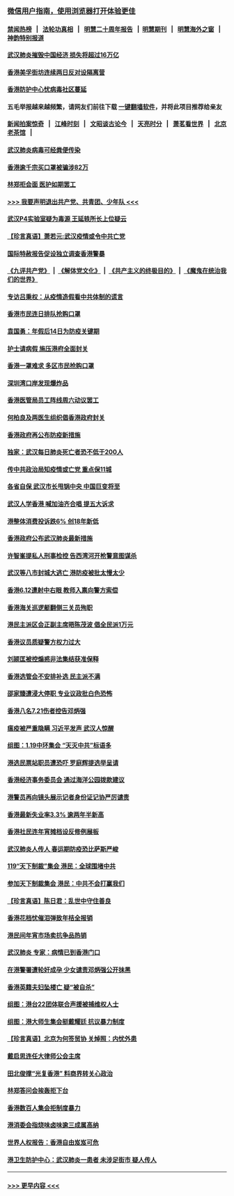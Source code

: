 ### [微信用户指南，使用浏览器打开体验更佳](https://github.com/gfw-breaker/banned-news1/blob/master/indexes/wechat-guide.md?t=0)
#### [禁闻热榜](热点新闻.md?t=0)  &nbsp;&nbsp;|&nbsp;&nbsp; [法轮功真相](https://github.com/gfw-breaker/truth/blob/master/README.md?t=0) &nbsp;&nbsp;|&nbsp;&nbsp; [明慧二十周年报告](https://github.com/gfw-breaker/mh-reports/blob/master/README.md?t=0) &nbsp;&nbsp;|&nbsp;&nbsp;[明慧期刊](https://github.com/gfw-breaker/mh-qikan) &nbsp;&nbsp;|&nbsp;&nbsp; [明慧海外之窗](https://github.com/gfw-breaker/mh-news/blob/master/README.md?t=0) &nbsp;&nbsp;|&nbsp;&nbsp; [神韵特别报道](https://github.com/gfw-breaker/mh-news/blob/master/shenyun.md?t=0)
#### [武汉肺炎摧毁中国经济 损失将超过16万亿](../pages/nsc415/n11839723.md?t=02040022) 
#### [香港美孚街坊连续两日反对设隔离营](../pages/nsc415/n11839962.md?t=02040022) 
#### [香港防护中心忧病毒社区蔓延](../pages/nsc415/n11839933.md?t=02040022) 
#### 五毛举报越来越频繁，请网友们前往下载 [一键翻墙软件](https://github.com/gfw-breaker/ssr-accounts)，并将此项目推荐给亲友
#### [新闻拍案惊奇](https://github.com/gfw-breaker/banned-news1/blob/master/pages/link4.md) &nbsp;&nbsp;|&nbsp;&nbsp; [江峰时刻](https://github.com/gfw-breaker/banned-news1/blob/master/pages/link4.md) &nbsp;&nbsp;|&nbsp;&nbsp; [文昭谈古论今](https://github.com/gfw-breaker/banned-news1/blob/master/pages/link4.md) &nbsp;&nbsp;|&nbsp;&nbsp; [天亮时分](https://github.com/gfw-breaker/banned-news1/blob/master/pages/link4.md) &nbsp;&nbsp;|&nbsp;&nbsp; [萧茗看世界](https://github.com/gfw-breaker/banned-news1/blob/master/pages/link4.md) &nbsp;&nbsp;|&nbsp;&nbsp; [北京老茶馆](https://github.com/gfw-breaker/banned-news1/blob/master/pages/link4.md) &nbsp;&nbsp;|&nbsp;&nbsp; 
#### [武汉肺炎病毒可经粪便传染](../pages/nsc415/n11839939.md?t=02040022) 
#### [香港逾千宗买口罩被骗涉82万](../pages/nsc415/n11839914.md?t=02040022) 
#### [林郑拒会面 医护如期罢工](../pages/nsc415/n11839892.md?t=02040022) 
#### [>>> 我要声明退出共产党、共青团、少年队 <<<](https://github.com/begood0513/goodnews/blob/master/quit/letter.md) 
#### [武汉P4实验室疑为毒源 王延轶所长上位疑云](../pages/nsc415/n11835543.md?t=02040022) 
#### [【珍言真语】萧若元:武汉疫情或令中共亡党](../pages/nsc415/n11829394.md?t=02040022) 
#### [国际特赦报告促设独立调查香港警暴](../pages/nsc415/n11833845.md?t=02040022) 
#### [《九评共产党》](https://github.com/begood0513/9ping.md/blob/master/README.md) &nbsp;|&nbsp; [《解体党文化》](../../../../jtdwh.md/blob/master/README.md)  &nbsp;|&nbsp; [《共产主义的终极目的》](../../../../gczydzjmd.md/blob/master/README.md) &nbsp;|&nbsp; [《魔鬼在统治我们的世界》](../../../../mgztzwmdsj.md/blob/master/README.md) 
#### [专访吕秉权：从疫情造假看中共体制的谎言](../pages/nsc415/n11833813.md?t=02040022) 
#### [香港市民连日排队抢购口罩](../pages/nsc415/n11833794.md?t=02040022) 
#### [袁国勇：年假后14日为防疫关键期](../pages/nsc415/n11831088.md?t=02040022) 
#### [护士请病假 施压港府全面封关](../pages/nsc415/n11831030.md?t=02040022) 
#### [香港一罩难求 多区市民抢购口罩](../pages/nsc415/n11831002.md?t=02040022) 
#### [深圳湾口岸发现爆炸品](../pages/nsc415/n11828802.md?t=02040022) 
#### [香港医管局员工阵线周六动议罢工](../pages/nsc415/n11828762.md?t=02040022) 
#### [何柏良及两医生组织倡香港政府封关](../pages/nsc415/n11828749.md?t=02040022) 
#### [香港政府再公布防疫新措施](../pages/nsc415/n11828716.md?t=02040022) 
#### [独家：武汉每日肺炎死亡者恐不低于200人](../pages/nsc415/n11828240.md?t=02040022) 
#### [传中共政治局知疫情或亡党 重点保11城](../pages/nsc415/n11828145.md?t=02040022) 
#### [各省自保 武汉市长甩锅中央 中国巨变将至](../pages/nsc415/n11828021.md?t=02040022) 
#### [武汉人学香港 喊加油齐合唱 提五大诉求](../pages/nsc415/n11827046.md?t=02040022) 
#### [港整体消费投诉跌6% 创18年新低](../pages/nsc415/n11817280.md?t=02040022) 
#### [香港政府公布武汉肺炎最新措施](../pages/nsc415/n11817152.md?t=02040022) 
#### [许智峯提私人刑事检控 告西湾河开枪警意图谋杀](../pages/nsc415/n11817132.md?t=02040022) 
#### [武汉等八市封城大逃亡 港防疫被批太慢太少](../pages/nsc415/n11817058.md?t=02040022) 
#### [香港6.12遭射中右眼 教师入禀向警方索偿](../pages/nsc415/n11814678.md?t=02040022) 
#### [香港海关巡逻艇翻侧三关员殉职](../pages/nsc415/n11814604.md?t=02040022) 
#### [港民主派区会正副主席晤陈茂波 倡全民派1万元](../pages/nsc415/n11814582.md?t=02040022) 
#### [香港议员质疑警方权力过大](../pages/nsc415/n11814560.md?t=02040022) 
#### [刘颕匡被控煽惑非法集结获准保释](../pages/nsc415/n11811727.md?t=02040022) 
#### [香港选管会不安排补选 民主派不满](../pages/nsc415/n11811691.md?t=02040022) 
#### [邵家臻遭浸大停职 专业议政批白色恐怖](../pages/nsc415/n11811670.md?t=02040022) 
#### [香港八名7.21伤者控告邓炳强](../pages/nsc415/n11811623.md?t=02040022) 
#### [瘟疫被严重隐瞒 习近平发声 武汉人惊醒](../pages/nsc415/n11811186.md?t=02040022) 
#### [组图：1.19中环集会 “天灭中共”标语多](../pages/nsc415/n11809514.md?t=02040022) 
#### [港选民票站职员遭恐吓 罗庭辉提选举呈请](../pages/nsc415/n11808914.md?t=02040022) 
#### [香港经济事务委员会 通过海洋公园拨款建议](../pages/nsc415/n11808906.md?t=02040022) 
#### [港警员再向镜头展示记者身份证记协严厉谴责](../pages/nsc415/n11808888.md?t=02040022) 
#### [香港最新失业率3.3% 逾两年半新高](../pages/nsc415/n11808887.md?t=02040022) 
#### [香港社民连年宵摊档设反修例展板](../pages/nsc415/n11808857.md?t=02040022) 
#### [武汉肺炎人传人 春运期防疫恐比萨斯严峻](../pages/nsc415/n11808739.md?t=02040022) 
#### [119“天下制裁”集会 港民：全球围堵中共](../pages/nsc415/n11806318.md?t=02040022) 
#### [参加天下制裁集会 港民：中共不会打赢我们](../pages/nsc415/n11806596.md?t=02040022) 
#### [【珍言真语】陈日君：乱世中守住善良](../pages/nsc415/n11806247.md?t=02040022) 
#### [香港花档忧催泪弹致年桔全报销](../pages/nsc415/n11806130.md?t=02040022) 
#### [港民间年宵市场卖抗争品热销](../pages/nsc415/n11806073.md?t=02040022) 
#### [武汉肺炎 专家：病情已到香港门口](../pages/nsc415/n11806020.md?t=02040022) 
#### [在港警署遭轮奸成孕 少女谴责邓炳强公开抹黑](../pages/nsc415/n11805981.md?t=02040022) 
#### [香港英籍夫妇坠楼亡 疑“被自杀”](../pages/nsc415/n11805937.md?t=02040022) 
#### [组图：港台22团体联合声援被捕维权人士](../pages/nsc415/n11801834.md?t=02040022) 
#### [组图：港大师生集会挺戴耀廷 抗议暴力制度](../pages/nsc415/n11799298.md?t=02040022) 
#### [【珍言真语】北京为何签贸协 关焯照：内忧外患](../pages/nsc415/n11799790.md?t=02040022) 
#### [戴启思连任大律师公会主席](../pages/nsc415/n11799306.md?t=02040022) 
#### [田北俊撑“光复香港” 料商界转关心政治](../pages/nsc415/n11799287.md?t=02040022) 
#### [林郑答问会挨轰拒下台](../pages/nsc415/n11799261.md?t=02040022) 
#### [香港数百人集会拒制度暴力](../pages/nsc415/n11796941.md?t=02040022) 
#### [港消委会指烧味卤味逾三成属高纳](../pages/nsc415/n11796815.md?t=02040022) 
#### [世界人权报告：香港自由岌岌可危](../pages/nsc415/n11796873.md?t=02040022) 
#### [港卫生防护中心：武汉肺炎一患者 未涉足街市 疑人传人](../pages/nsc415/n11796789.md?t=02040022) 

----
#### [ >>> 更早内容 <<< ](../indexes/nsc415-earlier.md)
